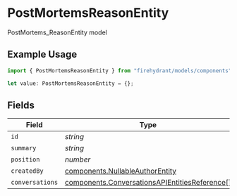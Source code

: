 # PostMortemsReasonEntity

PostMortems_ReasonEntity model

## Example Usage

```typescript
import { PostMortemsReasonEntity } from "firehydrant/models/components";

let value: PostMortemsReasonEntity = {};
```

## Fields

| Field                                                                                                          | Type                                                                                                           | Required                                                                                                       | Description                                                                                                    |
| -------------------------------------------------------------------------------------------------------------- | -------------------------------------------------------------------------------------------------------------- | -------------------------------------------------------------------------------------------------------------- | -------------------------------------------------------------------------------------------------------------- |
| `id`                                                                                                           | *string*                                                                                                       | :heavy_minus_sign:                                                                                             | N/A                                                                                                            |
| `summary`                                                                                                      | *string*                                                                                                       | :heavy_minus_sign:                                                                                             | N/A                                                                                                            |
| `position`                                                                                                     | *number*                                                                                                       | :heavy_minus_sign:                                                                                             | N/A                                                                                                            |
| `createdBy`                                                                                                    | [components.NullableAuthorEntity](../../models/components/nullableauthorentity.md)                             | :heavy_minus_sign:                                                                                             | N/A                                                                                                            |
| `conversations`                                                                                                | [components.ConversationsAPIEntitiesReference](../../models/components/conversationsapientitiesreference.md)[] | :heavy_minus_sign:                                                                                             | N/A                                                                                                            |